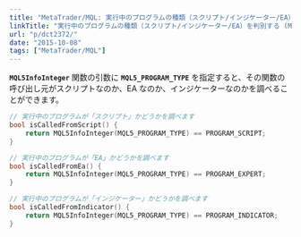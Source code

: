 ```yaml
---
title: "MetaTrader/MQL: 実行中のプログラムの種類（スクリプト/インジケーター/EA）を判別する (MQL5_PROGRAM_TYPE)"
linkTitle: "実行中のプログラムの種類（スクリプト/インジケーター/EA）を判別する (MQL5_PROGRAM_TYPE)"
url: "p/dct2372/"
date: "2015-10-08"
tags: ["MetaTrader/MQL"]
---
```


__`MQL5InfoInteger`__ 関数の引数に __`MQL5_PROGRAM_TYPE`__ を指定すると、その関数の呼び出し元がスクリプトなのか、EA なのか、インジケーターなのかを調べることができます。

```cpp
// 実行中のプログラムが「スクリプト」かどうかを調べます
bool isCalledFromScript() {
    return MQL5InfoInteger(MQL5_PROGRAM_TYPE) == PROGRAM_SCRIPT;
}

// 実行中のプログラムが「EA」かどうかを調べます
bool isCalledFromEa() {
    return MQL5InfoInteger(MQL5_PROGRAM_TYPE) == PROGRAM_EXPERT;
}

// 実行中のプログラムが「インジケーター」かどうかを調べます
bool isCalledFromIndicator() {
    return MQL5InfoInteger(MQL5_PROGRAM_TYPE) == PROGRAM_INDICATOR;
}
```

